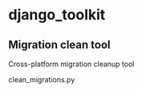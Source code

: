 # django_toolkit

## Migration clean tool

Cross-platform migration cleanup tool

  clean_migrations.py
